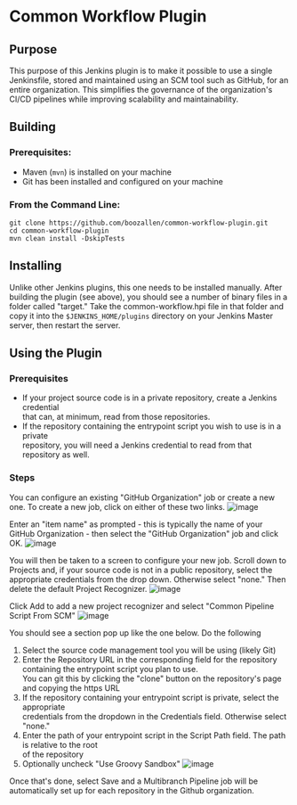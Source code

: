 # Common Workflow Plugin

## Purpose

This purpose of this Jenkins plugin is to make it possible to use a single Jenkinsfile,
stored and maintained using an SCM tool such as GitHub, for an entire
organization. This simplifies the governance of the organization's CI/CD pipelines
while improving scalability and maintainability.

<!---
## Dependencies
TODO: add dependency plugins
--->

## Building

### Prerequisites:
* Maven (`mvn`) is installed on your machine
* Git has been installed and configured on your machine

### From the Command Line:
```
git clone https://github.com/boozallen/common-workflow-plugin.git
cd common-workflow-plugin
mvn clean install -DskipTests
```

## Installing

Unlike other Jenkins plugins, this one needs to be installed manually. After
building the plugin (see above), you should see a number of binary files in
a folder called "target." Take the common-workflow.hpi file in that folder and
copy it into the `$JENKINS_HOME/plugins` directory on your Jenkins Master server,
then restart the server.

## Using the Plugin

### Prerequisites
* If your project source code is in a private repository, create a Jenkins credential  
  that can, at minimum, read from those repositories.
* If the repository containing the entrypoint script you wish to use is in a private  
  repository, you will need a Jenkins credential to read from that repository as well.

### Steps

You can configure an existing "GitHub Organization" job or create a new one. To create
a new job, click on either of these two links.
![image](https://user-images.githubusercontent.com/10341296/45721754-5e284580-bb77-11e8-9186-336339ae9b5d.png)

Enter an "item name" as prompted - this is typically the name of your GitHub
Organization - then select the "GitHub Organization" job and click OK.
![image](https://user-images.githubusercontent.com/10341296/45721915-0938ff00-bb78-11e8-8492-05253e72f807.png)

You will then be taken to a screen to configure your new job. Scroll down to Projects and,
if your source code is not in a public repository, select the appropriate credentials from
the drop down. Otherwise select "none." Then delete the default Project Recognizer.
![image](https://user-images.githubusercontent.com/10341296/45722017-7ba9df00-bb78-11e8-9069-c2a136fdfaba.png)

Click Add to add a new project recognizer and select "Common Pipeline Script From SCM"
![image](https://user-images.githubusercontent.com/10341296/45722072-bc095d00-bb78-11e8-9410-abf7a2152910.png)

You should see a section pop up like the one below. Do the following
1. Select the source code management tool you will be using (likely Git)
2. Enter the Repository URL in the corresponding field for the repository   
   containing the entrypoint script you plan to use.  
   You can git this by clicking the "clone" button on the repository's page and copying the https URL
3. If the repository containing your entrypoint script is private, select the appropriate  
   credentials from the dropdown in the Credentials field. Otherwise select "none."
4. Enter the path of your entrypoint script in the Script Path field. The path is relative to the root  
   of the repository
5. Optionally uncheck "Use Groovy Sandbox"
![image](https://user-images.githubusercontent.com/10341296/45722105-df340c80-bb78-11e8-9da8-37d74af1d387.png)

Once that's done, select Save and a Multibranch Pipeline job will be automatically set up for each
repository in the Github organization.
